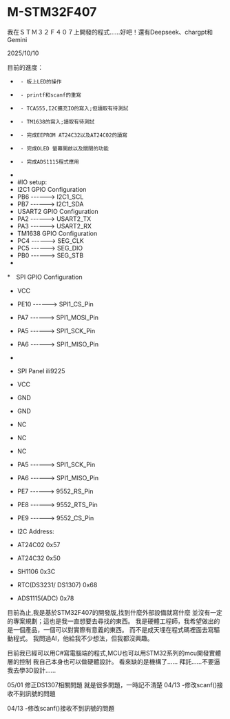 # M-STM32F407
我在ＳＴＭ３２Ｆ４０７上開發的程式……好吧！還有Deepseek、chargpt和Gemini

2025/10/10

 目前的進度：
 *  	- 板上LED的操作
 *  	- printf和scanf的重寫
 *  	- TCA555,I2C擴充IO的寫入;但讀取有待測試
 *  	- TM1638的寫入;讀取有待測試
 *  	- 完成EEPROM AT24C32以及AT24C02的讀寫
 *  	- 完成OLED 螢幕開啟以及關閉的功能
 *  	- 完成ADS1115程式應用
 *
 * #IO setup:<br/>
 * I2C1 GPIO Configuration<br/>
 *  PB6     ------> I2C1_SCL<br/>
 *	PB7     ------> I2C1_SDA<br/>
 * USART2 GPIO Configuration<br/>
 *	PA2     ------> USART2_TX<br/>
 * 	PA3     ------> USART2_RX<br/>
 * TM1638 GPIO Configuration<br/>
 *	PC4     ------> SEG_CLK<br/>
 * 	PC5     ------> SEG_DIO<br/>
 * 	PB0     ------> SEG_STB<br/>
 *
 *　SPI GPIO Configuration<br/>
 *  VCC
 *  PE10 	------> SPI1_CS_Pin<br/>
 *  PA7		------> SPI1_MOSI_Pin<br/>
 *  PA5		------> SPI1_SCK_Pin<br/>
 *  PA6		------> SPI1_MISO_Pin<br/>
 *  
 * SPI Panel ili9225
 *  VCC
 *  GND
 *  GND
 *  NC
 *  NC
 *  NC
 *  PA5		------> SPI1_SCK_Pin<br/>
 *  PA6		------> SPI1_MISO_Pin<br/>
 *  PE7		------> 9552_RS_Pin<br/>
 *  PE8		------> 9552_RTS_Pin<br/>
 *  PE9		------> 9552_CS_Pin<br/>
 
 * I2C Address:
 * AT24C02				0x57
 * AT24C32				0x50
 * SH1106				0x3C
 * RTC(DS3231/ DS1307) 	0x68
 * ADS1115(ADC)			0x78

  目前為止,我是基於STM32F407的開發版,找到什麼外部設備就寫什麼
  並沒有一定的專案規劃；這也是我一直想要去尋找的東西。
  我是硬體工程師，我希望做出的是一個產品，一個可以對實際有意義的東西。
  而不是成天埋在程式碼裡面去寫驅動程式。
  我問過AI，他給我不少想法，但我都沒興趣。
  
  目前我已經可以用C#寫電腦端的程式,MCU也可以用STM32系列的mcu開發實體層的控制
  我自己本身也可以做硬體設計。
  看來缺的是機構了……
  拜託……不要逼我去學3D設計……

05/01
  修正DS1307相關問題
  就是很多問題，一時記不清楚
  04/13
-修改scanf()接收不到訊號的問題
  
04/13
-修改scanf()接收不到訊號的問題
